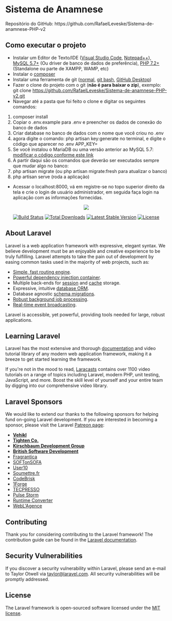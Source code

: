 <p align="center">
<h1>Sistema de Anamnese</h1>
Repositório do GitHub: https://github.com/RafaelLeveske/Sistema-de-anamnese-PHP-v2
<h2>Como executar o projeto</h2>
</p>

*   Instalar um Editor de Texto/IDE ([Visual Studio Code](https://code.visualstudio.com/download), [Notepad++](https://notepad-plus-plus.org/download/v7.7.html)), [MySQL 5.7+](https://dev.mysql.com/downloads/mysql/5.7.html) (Ou driver de banco de dados de preferência), [PHP 7.2+](https://www.php.net/downloads.php) (Standalone ou parte de XAMPP, WAMP, etc)
*   Instalar o [composer](http://getcomposer.org)
*   Instalar uma ferramenta de git ([normal](https://git-scm.com/download/win), [git bash](https://gitforwindows.org/), [GitHub Desktop](https://desktop.github.com/))
*   Fazer o clone do projeto com o git (**não é para baixar o zip**), exemplo: git clone https://github.com/RafaelLeveske/Sistema-de-anamnese-PHP-v2.git
*   Navegar até a pasta que foi feito o clone e digitar os seguintes comandos:
1. composer install
2. Copiar o .env.example para .env e preencher os dados de conexão do banco de dados
3. Criar database no banco de dados com o nome que você criou no .env
4. agora digite o comando: php artisan key:generate no terminal, e digite o código que aparecer no .env APP_KEY=
5. Se você instalou o MariaDB ou uma versão anterior ao MySQL 5.7: [modificar o código conforme este link](https://laravel-news.com/laravel-5-4-key-too-long-error)
6. A partir daqui são os comandos que deverão ser executados sempre que mudar algo no banco:
7. php artisan migrate (ou php artisan migrate:fresh para atualizar o banco)
8. php artisan serve (roda a aplicação)
*   Acessar o localhost:8000, vá em registre-se no topo superior direito da tela e crie o login de usuário administrador, em seguida faça login na aplicação com as informações fornecidas.

<p align="center"><img src="https://laravel.com/assets/img/components/logo-laravel.svg"></p>

<p align="center">
<a href="https://travis-ci.org/laravel/framework"><img src="https://travis-ci.org/laravel/framework.svg" alt="Build Status"></a>
<a href="https://packagist.org/packages/laravel/framework"><img src="https://poser.pugx.org/laravel/framework/d/total.svg" alt="Total Downloads"></a>
<a href="https://packagist.org/packages/laravel/framework"><img src="https://poser.pugx.org/laravel/framework/v/stable.svg" alt="Latest Stable Version"></a>
<a href="https://packagist.org/packages/laravel/framework"><img src="https://poser.pugx.org/laravel/framework/license.svg" alt="License"></a>
</p>

## About Laravel

Laravel is a web application framework with expressive, elegant syntax. We believe development must be an enjoyable and creative experience to be truly fulfilling. Laravel attempts to take the pain out of development by easing common tasks used in the majority of web projects, such as:

- [Simple, fast routing engine](https://laravel.com/docs/routing).
- [Powerful dependency injection container](https://laravel.com/docs/container).
- Multiple back-ends for [session](https://laravel.com/docs/session) and [cache](https://laravel.com/docs/cache) storage.
- Expressive, intuitive [database ORM](https://laravel.com/docs/eloquent).
- Database agnostic [schema migrations](https://laravel.com/docs/migrations).
- [Robust background job processing](https://laravel.com/docs/queues).
- [Real-time event broadcasting](https://laravel.com/docs/broadcasting).

Laravel is accessible, yet powerful, providing tools needed for large, robust applications.

## Learning Laravel

Laravel has the most extensive and thorough [documentation](https://laravel.com/docs) and video tutorial library of any modern web application framework, making it a breeze to get started learning the framework.

If you're not in the mood to read, [Laracasts](https://laracasts.com) contains over 1100 video tutorials on a range of topics including Laravel, modern PHP, unit testing, JavaScript, and more. Boost the skill level of yourself and your entire team by digging into our comprehensive video library.

## Laravel Sponsors

We would like to extend our thanks to the following sponsors for helping fund on-going Laravel development. If you are interested in becoming a sponsor, please visit the Laravel [Patreon page](https://patreon.com/taylorotwell):

- **[Vehikl](https://vehikl.com/)**
- **[Tighten Co.](https://tighten.co)**
- **[Kirschbaum Development Group](https://kirschbaumdevelopment.com)**
- **[British Software Development](https://www.britishsoftware.co)**
- [Fragrantica](https://www.fragrantica.com)
- [SOFTonSOFA](https://softonsofa.com/)
- [User10](https://user10.com)
- [Soumettre.fr](https://soumettre.fr/)
- [CodeBrisk](https://codebrisk.com)
- [1Forge](https://1forge.com)
- [TECPRESSO](https://tecpresso.co.jp/)
- [Pulse Storm](http://www.pulsestorm.net/)
- [Runtime Converter](http://runtimeconverter.com/)
- [WebL'Agence](https://weblagence.com/)

## Contributing

Thank you for considering contributing to the Laravel framework! The contribution guide can be found in the [Laravel documentation](https://laravel.com/docs/contributions).

## Security Vulnerabilities

If you discover a security vulnerability within Laravel, please send an e-mail to Taylor Otwell via [taylor@laravel.com](mailto:taylor@laravel.com). All security vulnerabilities will be promptly addressed.

## License

The Laravel framework is open-sourced software licensed under the [MIT license](https://opensource.org/licenses/MIT).
